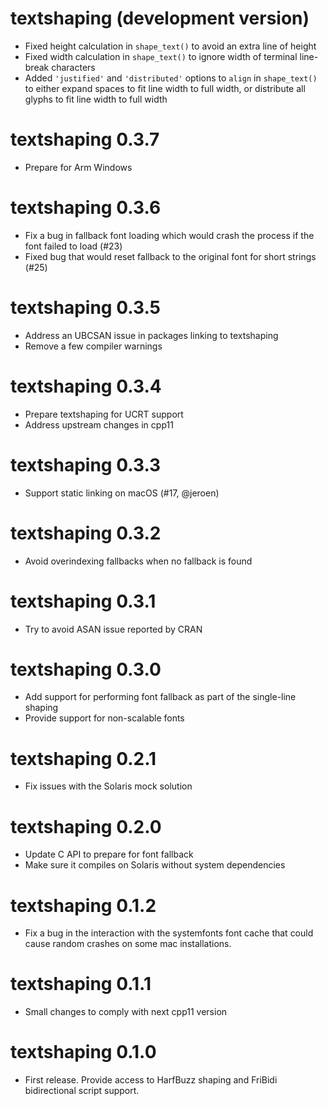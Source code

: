 # textshaping (development version)

* Fixed height calculation in `shape_text()` to avoid an extra line of height
* Fixed width calculation in `shape_text()` to ignore width of terminal 
  line-break characters
* Added `'justified'` and `'distributed'` options to `align` in `shape_text()`
  to either expand spaces to fit line width to full width, or distribute all 
  glyphs to fit line width to full width

# textshaping 0.3.7

* Prepare for Arm Windows

# textshaping 0.3.6

* Fix a bug in fallback font loading which would crash the process if the font 
  failed to load (#23)
* Fixed bug that would reset fallback to the original font for short strings 
  (#25)

# textshaping 0.3.5

* Address an UBCSAN issue in packages linking to textshaping
* Remove a few compiler warnings

# textshaping 0.3.4

* Prepare textshaping for UCRT support
* Address upstream changes in cpp11

# textshaping 0.3.3

* Support static linking on macOS (#17, @jeroen)

# textshaping 0.3.2

* Avoid overindexing fallbacks when no fallback is found

# textshaping 0.3.1

* Try to avoid ASAN issue reported by CRAN

# textshaping 0.3.0

* Add support for performing font fallback as part of the single-line shaping
* Provide support for non-scalable fonts

# textshaping 0.2.1

* Fix issues with the Solaris mock solution

# textshaping 0.2.0

* Update C API to prepare for font fallback
* Make sure it compiles on Solaris without system dependencies

# textshaping 0.1.2

* Fix a bug in the interaction with the systemfonts font cache that could cause
  random crashes on some mac installations.

# textshaping 0.1.1

* Small changes to comply with next cpp11 version

# textshaping 0.1.0

* First release. Provide access to HarfBuzz shaping and FriBidi bidirectional 
  script support.
